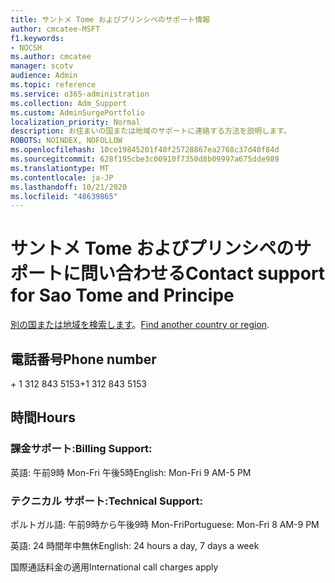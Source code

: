 ```yaml
---
title: サントメ Tome およびプリンシペのサポート情報
author: cmcatee-MSFT
f1.keywords:
- NOCSH
ms.author: cmcatee
manager: scotv
audience: Admin
ms.topic: reference
ms.service: o365-administration
ms.collection: Adm_Support
ms.custom: AdminSurgePortfolio
localization_priority: Normal
description: お住まいの国または地域のサポートに連絡する方法を説明します。
ROBOTS: NOINDEX, NOFOLLOW
ms.openlocfilehash: 10ce19845201f40f25728867ea2768c37d40f84d
ms.sourcegitcommit: 628f195cbe3c00910f7350d8b09997a675dde989
ms.translationtype: MT
ms.contentlocale: ja-JP
ms.lasthandoff: 10/21/2020
ms.locfileid: "48639865"
---
```

# <a name="contact-support-for-sao-tome-and-principe"></a><span data-ttu-id="8346a-103">サントメ Tome およびプリンシペのサポートに問い合わせる</span><span class="sxs-lookup"><span data-stu-id="8346a-103">Contact support for Sao Tome and Principe</span></span>

<span data-ttu-id="8346a-104">[別の国または地域を検索します](../contact-support-for-business-products.md)。</span><span class="sxs-lookup"><span data-stu-id="8346a-104">[Find another country or region](../contact-support-for-business-products.md).</span></span>

## <a name="phone-number"></a><span data-ttu-id="8346a-105">電話番号</span><span class="sxs-lookup"><span data-stu-id="8346a-105">Phone number</span></span>
<span data-ttu-id="8346a-106">+ 1 312 843 5153</span><span class="sxs-lookup"><span data-stu-id="8346a-106">+1 312 843 5153</span></span>

## <a name="hours"></a><span data-ttu-id="8346a-107">時間</span><span class="sxs-lookup"><span data-stu-id="8346a-107">Hours</span></span>
### <a name="billing-support"></a><span data-ttu-id="8346a-108">課金サポート:</span><span class="sxs-lookup"><span data-stu-id="8346a-108">Billing Support:</span></span>

<span data-ttu-id="8346a-109">英語: 午前9時 Mon-Fri 午後5時</span><span class="sxs-lookup"><span data-stu-id="8346a-109">English: Mon-Fri 9 AM-5 PM</span></span>

### <a name="technical-support"></a><span data-ttu-id="8346a-110">テクニカル サポート:</span><span class="sxs-lookup"><span data-stu-id="8346a-110">Technical Support:</span></span>

<span data-ttu-id="8346a-111">ポルトガル語: 午前9時から午後9時 Mon-Fri</span><span class="sxs-lookup"><span data-stu-id="8346a-111">Portuguese: Mon-Fri 8 AM-9 PM</span></span>

<span data-ttu-id="8346a-112">英語: 24 時間年中無休</span><span class="sxs-lookup"><span data-stu-id="8346a-112">English: 24 hours a day, 7 days a week</span></span>

<span data-ttu-id="8346a-113">国際通話料金の適用</span><span class="sxs-lookup"><span data-stu-id="8346a-113">International call charges apply</span></span>
